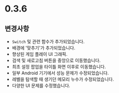 # 0.3.6

## 변경사항

- `Switch` 및 관련 함수가 추가되었습니다.
- 배경에 '맞추기'가 추가되었습니다.
- 향상된 게임 플레이 UI 그래픽.
- 검색 및 새로고침 버튼을 중앙으로 이동했습니다.
- 최초 설정 팝업을 타이틀 화면 이후로 이동했습니다.
- 일부 Android 기기에서 성능 문제가 수정되었습니다.
- 레벨을 탐색할 때 생기던 메모리 누수가 수정되었습니다.
- 다양한 UI 문제를 수정했습니다.
